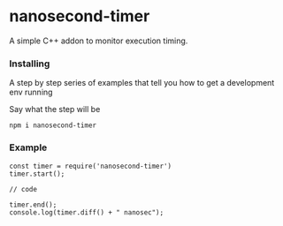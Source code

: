 # nanosecond-timer

A simple C++ addon to monitor execution timing.

### Installing

A step by step series of examples that tell you how to get a development env running

Say what the step will be

```
npm i nanosecond-timer
```

### Example
 
```
const timer = require('nanosecond-timer')
timer.start();

// code

timer.end();
console.log(timer.diff() + " nanosec");
```

